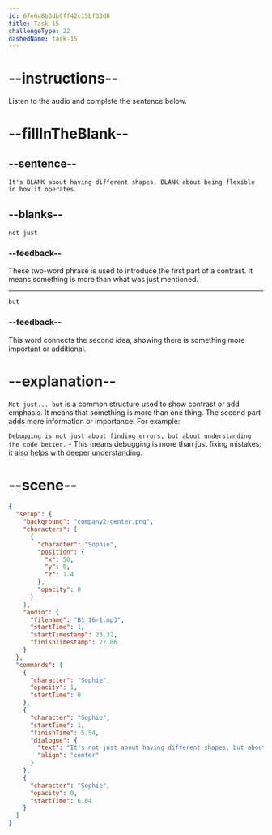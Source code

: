 ```yaml
---
id: 67e6a8b3db9ff42c15bf33d8
title: Task 15
challengeType: 22
dashedName: task-15
---
```


<!-- (Audio) Sophie: It's not just about having different shapes, but about being flexible in how it operates. -->

# --instructions--

Listen to the audio and complete the sentence below.

# --fillInTheBlank--

## --sentence--

`It's BLANK about having different shapes, BLANK about being flexible in how it operates.`

## --blanks--

`not just`

### --feedback--

These two-word phrase is used to introduce the first part of a contrast. It means something is more than what was just mentioned.

---

`but`

### --feedback--

This word connects the second idea, showing there is something more important or additional.

# --explanation--

`Not just... but` is a common structure used to show contrast or add emphasis. It means that something is more than one thing. The second part adds more information or importance. For example:

`Debugging is not just about finding errors, but about understanding the code better.` - This means debugging is more than just fixing mistakes; it also helps with deeper understanding.

# --scene--

```json
{
  "setup": {
    "background": "company2-center.png",
    "characters": [
      {
        "character": "Sophie",
        "position": {
          "x": 50,
          "y": 0,
          "z": 1.4
        },
        "opacity": 0
      }
    ],
    "audio": {
      "filename": "B1_16-1.mp3",
      "startTime": 1,
      "startTimestamp": 23.32,
      "finishTimestamp": 27.86
    }
  },
  "commands": [
    {
      "character": "Sophie",
      "opacity": 1,
      "startTime": 0
    },
    {
      "character": "Sophie",
      "startTime": 1,
      "finishTime": 5.54,
      "dialogue": {
        "text": "It's not just about having different shapes, but about being flexible in how it operates.",
        "align": "center"
      }
    },
    {
      "character": "Sophie",
      "opacity": 0,
      "startTime": 6.04
    }
  ]
}
```
